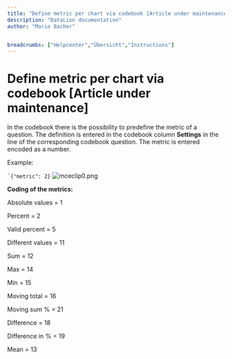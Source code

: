 ```yaml
---
title: "Define metric per chart via codebook [Article under maintenance]"
description: "DataLion documentation"
author: "Mario Bacher"


breadcrumbs: ["Helpcenter","Übersicht","Instructions"]
---
```


# Define metric per chart via codebook [Article under maintenance]

In the codebook there is the possibility to predefine the metric of a question. The definition is entered in the codebook column **Settings** in the line of the corresponding codebook question. The metric is entered encoded as a number.

Example:

``
 `{"metric": 2}
``
![mceclip0.png](/img/87490581.png)

**Coding of the metrics:**

Absolute values = 1

Percent = 2

Valid percent = 5

Different values = 11

Sum = 12

Max = 14

Min = 15

Moving total = 16

Moving sum % = 21

Difference = 18

Difference in % = 19

Mean = 13

